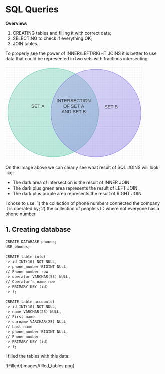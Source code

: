 # SQL Queries

**Overview:**
1. CREATING tables and filling it with correct data;
2. SELECTING to check if everything OK;
3. JOIN tables.

To properly see the power of INNER/LEFT/RIGHT JOINS it is better to use data that could be represented in two sets with fractions intersecting:

<img src="images/intersection.png" title="Sets intersection" height="300"/>

On the image above we can clearly see what result of SQL JOINS will look like:
- The dark area of intersection is the result of INNER JOIN
- The dark plus green area represents the result of LEFT JOIN
- The dark plus purple area represents the result of RIGHT JOIN

I chose to use: 1) the collection of phone numbers connected the company it is operated by; 2) the collection of people's ID where not everyone has a phone number.

## 1. Creating database

    CREATE DATABASE phones;
    USE phones;
    
    CREATE table info(
    -> id INT(10) NOT NULL,
    -> phone_number BIGINT NULL,                                            // Phone number row
    -> operator VARCHAR(55) NULL,                                           // Operator's name row
    -> PRIMARY KEY (id)
    -> );
    
    CREATE table accounts(
    -> id INT(10) NOT NULL,
    -> name VARCHAR(25) NULL,                                               // First name
    -> surname VARCHAR(25) NULL,                                            // Last name
    -> phone_number BIGINT NULL,                                            // Phone number
    -> PRIMARY KEY (id)
    -> );

I filled the tables with this data:

!(Filled)[images/filled_tables.png]
